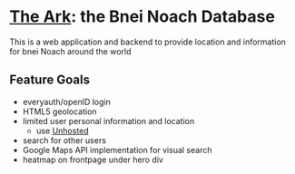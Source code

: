 # [The Ark](http://theark.info): the Bnei Noach Database

This is a web application and backend to provide location and information
for bnei Noach around the world

## Feature Goals

- everyauth/openID login
- HTML5 geolocation
- limited user personal information and location
    - use [Unhosted](http://unhosted.org/)
- search for other users
- Google Maps API implementation for visual search
- heatmap on frontpage under hero div
